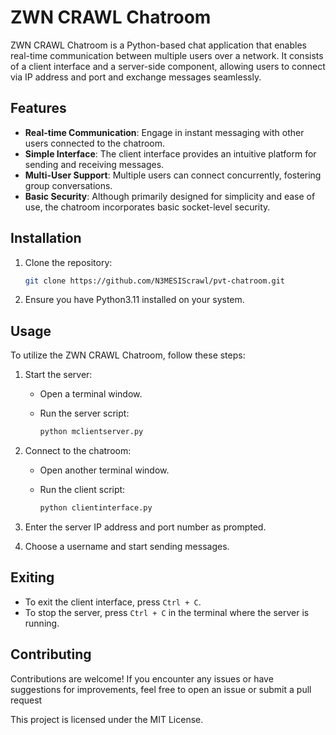 # ZWN CRAWL Chatroom

ZWN CRAWL Chatroom is a Python-based chat application that enables real-time communication between multiple users over a network. It consists of a client interface and a server-side component, allowing users to connect via IP address and port and exchange messages seamlessly.

## Features

- **Real-time Communication**: Engage in instant messaging with other users connected to the chatroom.
- **Simple Interface**: The client interface provides an intuitive platform for sending and receiving messages.
- **Multi-User Support**: Multiple users can connect concurrently, fostering group conversations.
- **Basic Security**: Although primarily designed for simplicity and ease of use, the chatroom incorporates basic socket-level security.

## Installation

1. Clone the repository:

    ```bash
    git clone https://github.com/N3MESIScrawl/pvt-chatroom.git
    ```


2. Ensure you have Python3.11 installed on your system.

## Usage

To utilize the ZWN CRAWL Chatroom, follow these steps:

1. Start the server:
   
   - Open a terminal window.
  

   - Run the server script:

        ```bash
        python mclientserver.py
        ```

2. Connect to the chatroom:
   
   - Open another terminal window.


   - Run the client script:

        ```bash
        python clientinterface.py
        ```

3. Enter the server IP address and port number as prompted.
4. Choose a username and start sending messages.

## Exiting

- To exit the client interface, press `Ctrl + C`.
- To stop the server, press `Ctrl + C` in the terminal where the server is running.

## Contributing

Contributions are welcome! If you encounter any issues or have suggestions for improvements, feel free to open an issue or submit a pull request


This project is licensed under the MIT License.
